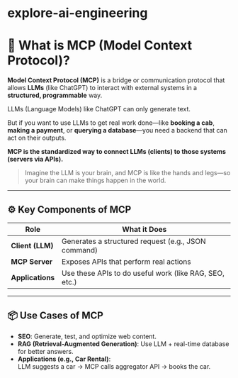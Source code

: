 # explore-ai-engineering

# 🧠 What is MCP (Model Context Protocol)?

**Model Context Protocol (MCP)** is a bridge or communication protocol that allows **LLMs** (like ChatGPT) to interact with external systems in a **structured, programmable** way.

LLMs (Language Models) like ChatGPT can only generate text.

But if you want to use LLMs to get real work done—like **booking a cab**, **making a payment**, or **querying a database**—you need a backend that can act on their outputs.

**MCP is the standardized way to connect LLMs (clients) to those systems (servers via APIs).**

> Imagine the LLM is your brain, and MCP is like the hands and legs—so your brain can make things happen in the world.

---

## ⚙️ Key Components of MCP

| Role            | What it Does                                             |
|-----------------|----------------------------------------------------------|
| **Client (LLM)**   | Generates a structured request (e.g., JSON command)     |
| **MCP Server**     | Exposes APIs that perform real actions                  |
| **Applications**   | Use these APIs to do useful work (like RAG, SEO, etc.) |

---

## 📦 Use Cases of MCP

- **SEO**: Generate, test, and optimize web content.
- **RAG (Retrieval-Augmented Generation)**: Use LLM + real-time database for better answers.
- **Applications (e.g., Car Rental)**:  
  LLM suggests a car → MCP calls aggregator API → books the car.

